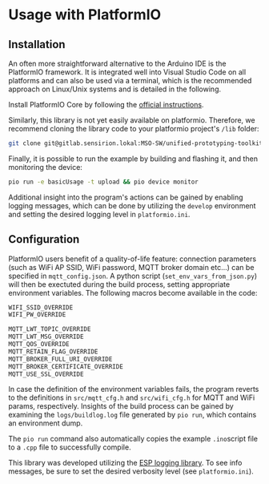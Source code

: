 # Usage with PlatformIO

## Installation
An often more straightforward alternative to the Arduino IDE is the PlatformIO framework. It is integrated well into Visual Studio Code on all platforms and can also be used via a terminal, which is the recommended approach on Linux/Unix systems and is detailed in the following.

Install PlatformIO Core by following the [official instructions](https://docs.platformio.org/en/latest/core/installation/methods/index.html).

Similarly, this library is not yet easily available on platformio. Therefore, we recommend cloning the library code to your platformio project's ```/lib``` folder:

```bash
git clone git@gitlab.sensirion.lokal:MSO-SW/unified-prototyping-toolkit/arduino-upt-mqtt-client.git lib/arduino-upt-mqtt-client
```

Finally, it is possible to run the example by building and flashing it, and then monitoring the device:
```bash
pio run -e basicUsage -t upload && pio device monitor
```

Additional insight into the program's actions can be gained by enabling logging messages, which can be done by utilizing the ```develop``` environment and setting the desired logging level in ```platformio.ini```.

<!-- To install this library (in `~/.platformio/lib`), execute the following command in a terminal.
```bash
pio lib --global install "Sensirion UPT MQTT Client"
```
To test an example (e.g `basicUsage`), use the corresponding platformio environment from the project directory:
```bash
cd ~/.platformio/lib/Sensirion_UPT_MQTT_Client/
```
As of november 2, 2023 platformIO does not correctly convert `.ino` files to `.cpp` files in subdirectories of the project. We must do so manually with the following commands, 
for platformio does not compile .ino files.
```bash
cp examples/basicUsage/basicUsage.ino examples/basicUsage/basicUsage.cpp
pio run -e basicUsage -t upload
```
and start the Serial monitor.
```bash
pio device monitor
``` -->


## Configuration
PlatformIO users benefit of a quality-of-life feature: connection parameters (such as WiFi AP SSID, WiFi password, MQTT broker domain etc...) can be specified in ```mqtt_config.json```. A python script (```set_env_vars_from_json.py```) will then be exectuted during the build process, setting appropriate environment variables. The following macros become available in the code:
```cpp
WIFI_SSID_OVERRIDE
WIFI_PW_OVERRIDE

MQTT_LWT_TOPIC_OVERRIDE
MQTT_LWT_MSG_OVERRIDE
MQTT_QOS_OVERRIDE
MQTT_RETAIN_FLAG_OVERRIDE
MQTT_BROKER_FULL_URI_OVERRIDE
MQTT_BROKER_CERTIFICATE_OVERRIDE
MQTT_USE_SSL_OVERRIDE
```

In case the definition of the environment variables fails, the program reverts to the definitions in ```src/mqtt_cfg.h``` and ```src/wifi_cfg.h``` for MQTT and WiFi params, respectively. Insights of the build process can be gained by examining the ```logs/buildlog.log``` file generated by ```pio run```, which contains an environment dump.

The ```pio run``` command also automatically copies the example ```.ino```script file to a ```.cpp``` file to successfully compile.

This library was developed utilizing the [ESP logging library](https://docs.espressif.com/projects/esp-idf/en/latest/esp32/api-reference/system/log.html). To see info messages, be sure to set the desired verbosity level (see ```platformio.ini```).

